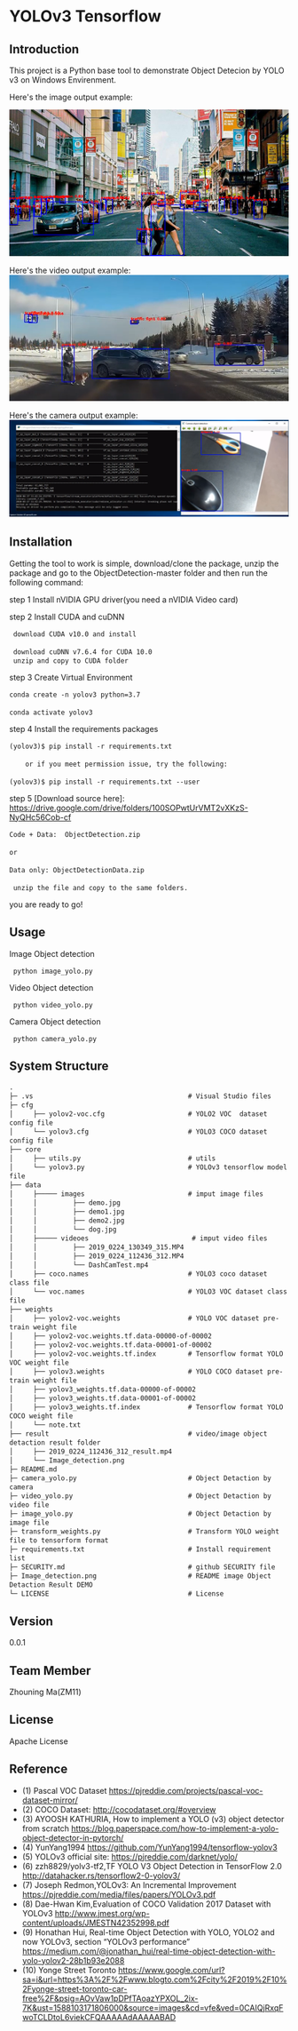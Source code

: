 ﻿# YOLOv3 Tensorflow

Introduction
-
This project is a Python base tool to demonstrate Object Detecion by YOLO v3 on Windows Envirenment.


Here's the image output example:

![Image Object Detection DEMO](result/Image_detection.png)

Here's the video output example:
[![Video Object Detaction DEMO](videoCapture.PNG)](https://youtu.be/7O721Zt6wE8)

Here's the camera output example:
[![Camera Object Detaction DEMO](cameraCapture.PNG)](https://youtu.be/GHK44tlMlcA)



Installation
-
Getting the tool to work is simple, download/clone the package, unzip the package and go to the ObjectDetection-master folder and then run the following command:

step 1
Install nVIDIA GPU driver(you need a nVIDIA Video card)

step 2
Install CUDA and cuDNN

     download CUDA v10.0 and install

     download cuDNN v7.6.4 for CUDA 10.0
     unzip and copy to CUDA folder

step 3
Create Virtual Environment

    conda create -n yolov3 python=3.7

    conda activate yolov3

step 4
Install the requirements packages

    (yolov3)$ pip install -r requirements.txt 
    
        or if you meet permission issue, try the following:
    
    (yolov3)$ pip install -r requirements.txt --user 

step 5
[Download source here]:
    https://drive.google.com/drive/folders/100SOPwtUrVMT2vXKzS-NyQHc56Cob-cf

    Code + Data:  ObjectDetection.zip

    or

    Data only: ObjectDetectionData.zip

     unzip the file and copy to the same folders.

you are ready to go!


Usage
-
Image Object detection

     python image_yolo.py


Video Object detection

     python video_yolo.py

Camera Object detection

     python camera_yolo.py


System Structure
-



    .
    ├─ .vs                                       # Visual Studio files
    ├─ cfg
    │     ├── yolov2-voc.cfg                     # YOLO2 VOC  dataset config file
    │     └── yolov3.cfg                         # YOLO3 COCO dataset config file
    ├── core
    │     ├── utils.py                           # utils
    │     └── yolov3.py                          # YOLOv3 tensorflow model file
    ├── data 
    │     ├───── images                          # imput image files
    │     │         ├── demo.jpg               
    │     │         ├── demo1.jpg              
    │     │         ├── demo2.jpg              
    │     │         └── dog.jpg 
    │     ├───── videoes                          # imput video files
    │     │         ├── 2019_0224_130349_315.MP4
    │     │         ├── 2019_0224_112436_312.MP4
    │     │         └── DashCamTest.mp4
    │     ├── coco.names                         # YOLO3 coco dataset class file 
    │     └── voc.names                          # YOLO3 VOC dataset class file 
    ├── weights
    │     ├── yolov2-voc.weights                 # YOLO VOC dataset pre-train weight file                       
    │     ├── yolov2-voc.weights.tf.data-00000-of-00002
    │     ├── yolov2-voc.weights.tf.data-00001-of-00002
    │     ├── yolov2-voc.weights.tf.index        # Tensorflow format YOLO VOC weight file
    │     ├── yolov3.weights                     # YOLO COCO dataset pre-train weight file                        
    │     ├── yolov3_weights.tf.data-00000-of-00002
    │     ├── yolov3_weights.tf.data-00001-of-00002
    │     ├── yolov3_weights.tf.index            # Tensorflow format YOLO COCO weight file
    │     └── note.txt                           
    ├── result                                   # video/image object detaction result folder  
    │     ├── 2019_0224_112436_312_result.mp4    
    │     └── Image_detection.png
    ├─ README.md
	├─ camera_yolo.py                            # Object Detaction by camera
	├─ video_yolo.py                             # Object Detaction by video file
	├─ image_yolo.py                             # Object Detaction by image file
	├─ transform_weights.py                      # Transform YOLO weight file to tensorform format
	├─ requirements.txt                          # Install requirement list
    ├─ SECURITY.md                               # github SECURITY file
	├─ Image_detection.png                       # README image Object Detaction Result DEMO
    └─ LICENSE                                   # License 

Version
-
0.0.1 

Team Member
-
Zhouning Ma(ZM11)

License
-
Apache License



Reference
-
*  (1) Pascal VOC Dataset  https://pjreddie.com/projects/pascal-voc-dataset-mirror/
*  (2) COCO Dataset: http://cocodataset.org/#overview
*  (3) AYOOSH KATHURIA, How to implement a YOLO (v3) object detector from scratch https://blog.paperspace.com/how-to-implement-a-yolo-object-detector-in-pytorch/
*  (4) YunYang1994 https://github.com/YunYang1994/tensorflow-yolov3
*  (5) YOLOv3 official site: https://pjreddie.com/darknet/yolo/
*  (6) zzh8829/yolv3-tf2,TF YOLO V3 Object Detection in TensorFlow 2.0 http://datahacker.rs/tensorflow2-0-yolov3/
*  (7) Joseph Redmon,YOLOv3: An Incremental Improvement https://pjreddie.com/media/files/papers/YOLOv3.pdf
*  (8) Dae-Hwan Kim,Evaluation of COCO Validation 2017 Dataset with YOLOv3 http://www.jmest.org/wp-content/uploads/JMESTN42352998.pdf
*  (9) Honathan Hui, Real-time Object Detection with YOLO, YOLO2 and now YOLOv3, section “YOLOv3 performance”  https://medium.com/@jonathan_hui/real-time-object-detection-with-yolo-yolov2-28b1b93e2088
*  (10) Yonge Street Toronto https://www.google.com/url?sa=i&url=https%3A%2F%2Fwww.blogto.com%2Fcity%2F2019%2F10%2Fyonge-street-toronto-car-free%2F&psig=AOvVaw1pDPfTAoazYPXOL_2ix-7K&ust=1588103171806000&source=images&cd=vfe&ved=0CAIQjRxqFwoTCLDtoL6viekCFQAAAAAdAAAAABAD
